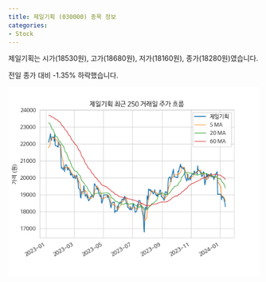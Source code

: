 ```yaml
---
title: 제일기획 (030000) 종목 정보
categories:
- Stock
---
```


제일기획는 시가(18530원), 고가(18680원), 저가(18160원), 종가(18280원)였습니다.

전일 종가 대비 -1.35% 하락했습니다.

<!-- more -->

![030000](/assets/images/stock/030000.png)